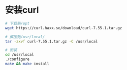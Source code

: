 # 安装curl

```bash
# 下载到/opt
wget https://curl.haxx.se/download/curl-7.55.1.tar.gz
```

```bash
# 解压到/usr/local/
tar -zxvf curl-7.55.1.tar.gz -C /usr/local
```

```bash
# 安装
cd /usr/local
./configure
make && make install
```

